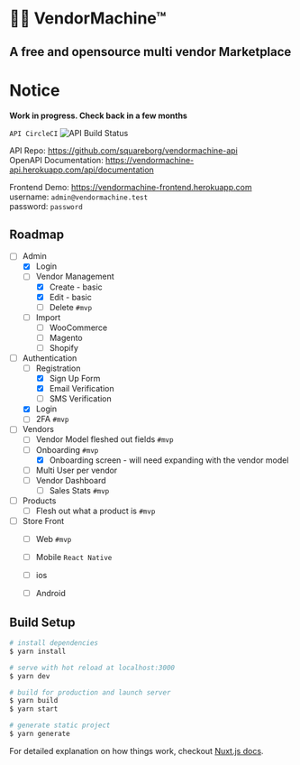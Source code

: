 🛒🤖 VendorMachine™
===================
A free and opensource multi vendor Marketplace
--------------------------

# Notice
**Work in progress. Check back in a few months**


`API CircleCI` ![API Build Status](https://circleci.com/gh/squareborg/vendormachine-api.png?circle-token=:circle-token)

API Repo: https://github.com/squareborg/vendormachine-api  
OpenAPI Documentation: https://vendormachine-api.herokuapp.com/api/documentation

Frontend Demo: https://vendormachine-frontend.herokuapp.com  
username: `admin@vendormachine.test`  
password: `password`  

Roadmap
-----------

- [ ] Admin
    - [x] Login
    - [ ] Vendor Management
        - [x] Create - basic
        - [x] Edit - basic
        - [ ] Delete `#mvp`
    - [ ] Import 
      - [ ] WooCommerce
      - [ ] Magento
      - [ ] Shopify  
- [ ] Authentication
    - [ ] Registration
        - [x]  Sign Up Form
        - [x]  Email Verification
        - [ ]  SMS Verification
    - [x] Login
    - [ ] 2FA `#mvp`
- [ ] Vendors
    - [ ] Vendor Model fleshed out fields `#mvp`
    - [ ] Onboarding `#mvp`
        - [x] Onboarding screen - will need expanding with the vendor model
    - [ ] Multi User per vendor
    - [ ] Vendor Dashboard
      - [ ] Sales Stats `#mvp`
- [ ] Products
  - [ ] Flesh out what a product is `#mvp`
- [ ] Store Front
  - [ ]  Web `#mvp`
  - [ ]  Mobile `React Native`
    - [ ] ios
    - [ ] Android 
  


## Build Setup

``` bash
# install dependencies
$ yarn install

# serve with hot reload at localhost:3000
$ yarn dev

# build for production and launch server
$ yarn build
$ yarn start

# generate static project
$ yarn generate
```

For detailed explanation on how things work, checkout [Nuxt.js docs](https://nuxtjs.org).
